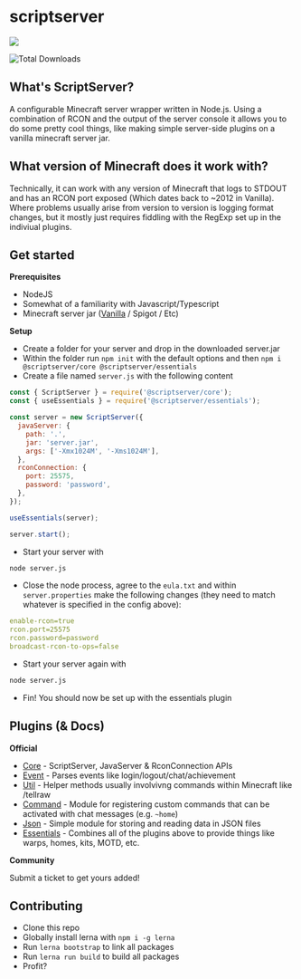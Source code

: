 # scriptserver

[![](http://i.imgur.com/zhptNme.png)](https://github.com/garrettjoecox/scriptserver/tree/master)

![Total Downloads](https://img.shields.io/npm/dt/scriptserver.svg)

## What's ScriptServer?

A configurable Minecraft server wrapper written in Node.js.
Using a combination of RCON and the output of the server console it allows you to do some pretty cool things, like making simple server-side plugins on a vanilla minecraft server jar.

## What version of Minecraft does it work with?

Technically, it can work with any version of Minecraft that logs to STDOUT and has an RCON port exposed (Which dates back to ~2012 in Vanilla). Where problems usually arise from version to version is logging format changes, but it mostly just requires fiddling with the RegExp set up in the indiviual plugins.

## Get started

**Prerequisites**

- NodeJS
- Somewhat of a familiarity with Javascript/Typescript
- Minecraft server jar ([Vanilla](https://www.minecraft.net/en-us/download/server) / Spigot / Etc)

**Setup**

- Create a folder for your server and drop in the downloaded server.jar
- Within the folder run `npm init` with the default options and then `npm i @scriptserver/core @scriptserver/essentials`
- Create a file named `server.js` with the following content

```js
const { ScriptServer } = require('@scriptserver/core');
const { useEssentials } = require('@scriptserver/essentials');

const server = new ScriptServer({
  javaServer: {
    path: '.',
    jar: 'server.jar',
    args: ['-Xmx1024M', '-Xms1024M'],
  },
  rconConnection: {
    port: 25575,
    password: 'password',
  },
});

useEssentials(server);

server.start();
```

- Start your server with

```bash
node server.js
```

- Close the node process, agree to the `eula.txt` and within `server.properties` make the following changes (they need to match whatever is specified in the config above):

```yml
enable-rcon=true
rcon.port=25575
rcon.password=password
broadcast-rcon-to-ops=false
```

- Start your server again with

```bash
node server.js
```

- Fin! You should now be set up with the essentials plugin

## Plugins (& Docs)

**Official**

- [Core](https://github.com/garrettjoecox/scriptserver/tree/master/packages/core) - ScriptServer, JavaServer & RconConnection APIs
- [Event](https://github.com/garrettjoecox/scriptserver/tree/master/packages/event) - Parses events like login/logout/chat/achievement
- [Util](https://github.com/garrettjoecox/scriptserver/tree/master/packages/util) - Helper methods usually involvivng commands within Minecraft like /tellraw
- [Command](https://github.com/garrettjoecox/scriptserver/tree/master/packages/command) - Module for registering custom commands that can be activated with chat messages (e.g. `~home`)
- [Json](https://github.com/garrettjoecox/scriptserver/tree/master/packages/json) - Simple module for storing and reading data in JSON files
- [Essentials](https://github.com/garrettjoecox/scriptserver/tree/master/packages/essentials) - Combines all of the plugins above to provide things like warps, homes, kits, MOTD, etc.

**Community**

Submit a ticket to get yours added!

## Contributing

- Clone this repo
- Globally install lerna with `npm i -g lerna`
- Run `lerna bootstrap` to link all packages
- Run `lerna run build` to build all packages
- Profit?
